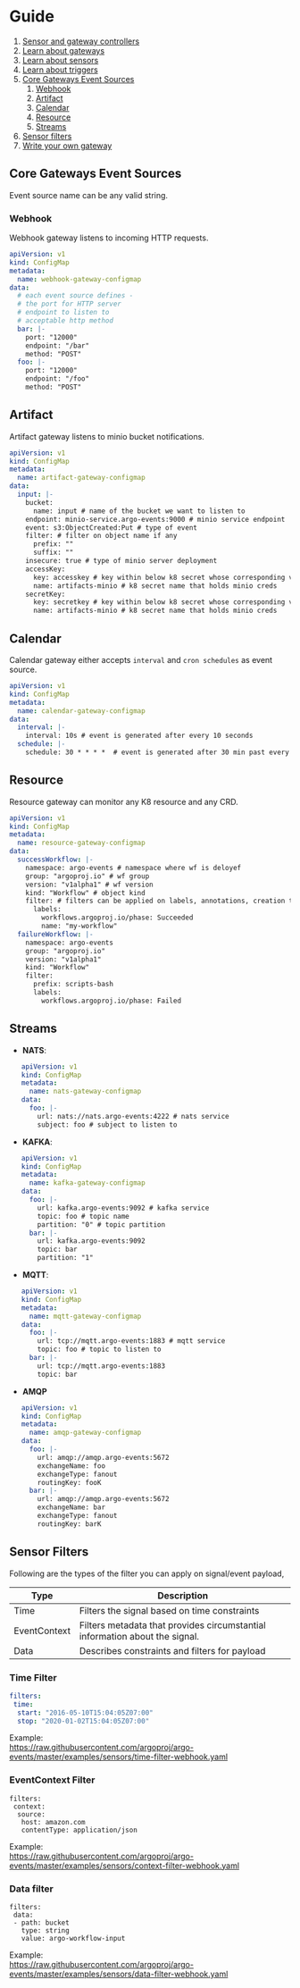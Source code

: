 # Guide

1. [Sensor and gateway controllers](controllers-guide.md)
2. [Learn about gateways](gateway-guide.md)
3. [Learn about sensors](sensor-guide.md)
4. [Learn about triggers](trigger-guide.md)
5. [Core Gateways Event Sources](#core-gateways-event-sources)
    1. [Webhook](#webhook)
    2. [Artifact](#artifact)
    3. [Calendar](#calendar)
    4. [Resource](#resource)
    5. [Streams](#streams)
6. [Sensor filters](#sensor-filters)
7. [Write your own gateway](custom-gateway.md)

## Core Gateways Event Sources
Event source name can be any valid string.

### Webhook
Webhook gateway listens to incoming HTTP requests. 

```yaml
apiVersion: v1
kind: ConfigMap
metadata:
  name: webhook-gateway-configmap
data:
  # each event source defines - 
  # the port for HTTP server    
  # endpoint to listen to
  # acceptable http method
  bar: |-    
    port: "12000"
    endpoint: "/bar"
    method: "POST"  
  foo: |-
    port: "12000"
    endpoint: "/foo"
    method: "POST"
``` 

## Artifact
Artifact gateway listens to minio bucket notifications.
```yaml
apiVersion: v1
kind: ConfigMap
metadata:
  name: artifact-gateway-configmap
data:  
  input: |-
    bucket: 
      name: input # name of the bucket we want to listen to
    endpoint: minio-service.argo-events:9000 # minio service endpoint
    event: s3:ObjectCreated:Put # type of event
    filter: # filter on object name if any
      prefix: ""
      suffix: ""
    insecure: true # type of minio server deployment
    accessKey: 
      key: accesskey # key within below k8 secret whose corresponding value is name of the accessKey
      name: artifacts-minio # k8 secret name that holds minio creds
    secretKey:
      key: secretkey # key within below k8 secret whose corresponding value is name of the secretKey
      name: artifacts-minio # k8 secret name that holds minio creds
``` 

## Calendar
Calendar gateway either accepts `interval` and `cron schedules` as event source. 
```yaml
apiVersion: v1
kind: ConfigMap
metadata:
  name: calendar-gateway-configmap
data:
  interval: |-
    interval: 10s # event is generated after every 10 seconds
  schedule: |-
    schedule: 30 * * * *  # event is generated after 30 min past every hour
```

## Resource
Resource gateway can monitor any K8 resource and any CRD. 
```yaml
apiVersion: v1
kind: ConfigMap
metadata:
  name: resource-gateway-configmap
data:
  successWorkflow: |-
    namespace: argo-events # namespace where wf is deloyef
    group: "argoproj.io" # wf group
    version: "v1alpha1" # wf version
    kind: "Workflow" # object kind
    filter: # filters can be applied on labels, annotations, creation time and name 
      labels:
        workflows.argoproj.io/phase: Succeeded
        name: "my-workflow"
  failureWorkflow: |-
    namespace: argo-events
    group: "argoproj.io"
    version: "v1alpha1"
    kind: "Workflow"
    filter:
      prefix: scripts-bash
      labels:
        workflows.argoproj.io/phase: Failed
```

## Streams 
 * **NATS**:
 ```yaml
    apiVersion: v1
    kind: ConfigMap
    metadata:
      name: nats-gateway-configmap
    data:
      foo: |-
        url: nats://nats.argo-events:4222 # nats service
        subject: foo # subject to listen to
 ```
   
 * **KAFKA**:
 ```yaml
    apiVersion: v1
    kind: ConfigMap
    metadata:
      name: kafka-gateway-configmap
    data:
      foo: |-
        url: kafka.argo-events:9092 # kafka service
        topic: foo # topic name
        partition: "0" # topic partition
      bar: |-
        url: kafka.argo-events:9092
        topic: bar
        partition: "1"
 ```
   
   
 * **MQTT**:
 ```yaml
    apiVersion: v1
    kind: ConfigMap
    metadata:
      name: mqtt-gateway-configmap
    data:
      foo: |-
        url: tcp://mqtt.argo-events:1883 # mqtt service
        topic: foo # topic to listen to
      bar: |-
        url: tcp://mqtt.argo-events:1883
        topic: bar

 ```
 
 * **AMQP**
 ```yaml
    apiVersion: v1
    kind: ConfigMap
    metadata:
      name: amqp-gateway-configmap
    data:
      foo: |-
        url: amqp://amqp.argo-events:5672
        exchangeName: foo
        exchangeType: fanout
        routingKey: fooK
      bar: |-
        url: amqp://amqp.argo-events:5672
        exchangeName: bar
        exchangeType: fanout
        routingKey: barK
 ```

## Sensor Filters
 Following are the types of the filter you can apply on signal/event payload,
    
 |   Type   |   Description      |
 |----------|-------------------|
 |   Time            |   Filters the signal based on time constraints     |
 |   EventContext    |   Filters metadata that provides circumstantial information about the signal.      |
 |   Data            |   Describes constraints and filters for payload      |
    
 ### Time Filter
   ```yaml 
   filters:
    time:
     start: "2016-05-10T15:04:05Z07:00"
     stop: "2020-01-02T15:04:05Z07:00"
   ```
 
 Example:  
 https://raw.githubusercontent.com/argoproj/argo-events/master/examples/sensors/time-filter-webhook.yaml
 
 ### EventContext Filter
  ``` 
  filters:
   context:
    source:
     host: amazon.com
     contentType: application/json
  ```
  
  Example:  
  https://raw.githubusercontent.com/argoproj/argo-events/master/examples/sensors/context-filter-webhook.yaml

 ### Data filter
 ```
 filters:
  data:
  - path: bucket
    type: string
    value: argo-workflow-input
 ```
  Example:  
  https://raw.githubusercontent.com/argoproj/argo-events/master/examples/sensors/data-filter-webhook.yaml

